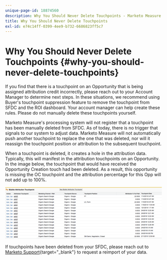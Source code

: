 ```yaml
---
unique-page-id: 18874560
description: Why You Should Never Delete Touchpoints - Marketo Measure - Product Documentation
title: Why You Should Never Delete Touchpoints
exl-id: e74c14ff-0399-4ee9-b732-6686823ff5c7
---
```

# Why You Should Never Delete Touchpoints {#why-you-should-never-delete-touchpoints}

If you find that there is a touchpoint on an Opportunity that is being assigned attribution credit incorrectly, please reach out to your Account Manager to determine next steps. In these situations, we recommend using Buyer's touchpoint suppression feature to remove the touchpoint from SFDC and the ROI dashboard. Your account manager can help create these rules. Please do not manually delete these touchpoints yourself.

Marketo Measure's processing system will not register that a touchpoint has been manually deleted from SFDC. As of today, there is no trigger that signals to our system to adjust data. Marketo Measure will not automatically push another touchpoint to replace the one that was deleted, nor will it reassign the touchpoint position or attribution to the subsequent touchpoint.

When a touchpoint is deleted, it creates a hole in the attribution data. Typically, this will manifest in the attribution touchpoints on an Opportunity. In the image below, the touchpoint that would have received the Opportunity Creation touch had been deleted. As a result, this opportunity is missing the OC touchpoint and the attribution percentage for this Opp will not add up to 100%.

![](assets/1.png)

If touchpoints have been deleted from your SFDC, please reach out to [Marketo Support](https://nation.marketo.com/t5/support/ct-p/Support){target="_blank"} to request a reimport of your data.
